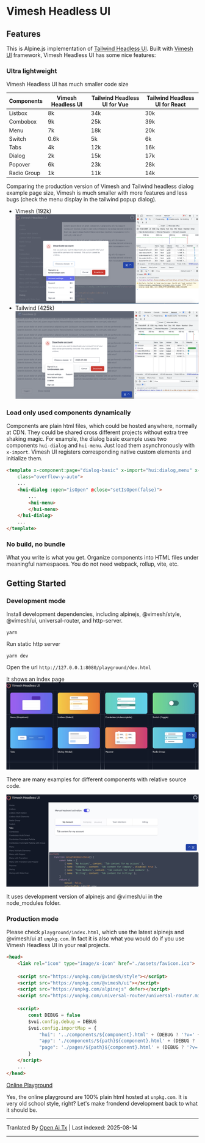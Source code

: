 # Vimesh Headless UI
## Features
This is Alpine.js implementation of [Tailwind Headless UI](https://headlessui.com/). Built with [Vimesh UI](https://github.com/vimeshjs/vimesh-ui) framework, Vimesh Headless UI has some nice features:
### Ultra lightweight 
Vimesh Headless UI has much smaller code size

| Components   | Vimesh Headless UI   | Tailwind Headless UI for Vue | Tailwind Headless UI for React |
| ----------- | -------------------- | -------- | ----- |
| Listbox   | 8k  | 34k | 30k | 
| Combobox  | 9k  | 25k | 39k |
| Menu      | 7k  | 18k | 20k |
| Switch    | 0.6k | 5k | 6k |
| Tabs      | 4k  | 12k | 16k |
| Dialog    | 2k  | 15k | 17k |
| Popover   | 6k  | 23k | 28k |
| Radio Group | 1k | 11k | 14k |

Comparing the production version of Vimesh and Tailwind headless dialog example page size, Vimesh is much smaller with more features and less bugs (check the menu display in the tailwind popup dialog). 

* Vimesh (192k) 
![](https://raw.githubusercontent.com/vimeshjs/vimesh-headless/master/./assets/vimesh001.png) 
* Tailwind (425k)
![](https://raw.githubusercontent.com/vimeshjs/vimesh-headless/master/./assets/tailwind001.png)

### Load only used components dynamically
Components are plain html files, which could be hosted anywhere, normally at CDN. They could be shared cross different projects without extra tree shaking magic. For example, the dialog basic example uses two components `hui-dialog` and `hui-menu`. Just load them asynchronously with `x-import`. Vimesh UI registers corresponding native custom elements and initialize them.

```html
<template x-component:page="dialog-basic" x-import="hui:dialog,menu" x-data="setupDialogBasicData()"
    class="overflow-y-auto">
    ...
    <hui-dialog :open="isOpen" @close="setIsOpen(false)">
        ...
        <hui-menu>
        </hui-menu>
    </hui-dialog>
    ...
</template>
```

### No build, no bundle
What you write is what you get. Organize components into HTML files under meaningful namespaces. You do not need webpack, rollup, vite, etc.

## Getting Started
### Development mode
Install development dependencies, including alpinejs, @vimesh/style, @vimesh/ui, universal-router, and http-server.
```
yarn
```
Run static http server
```
yarn dev
```
Open the url `http://127.0.0.1:8080/playground/dev.html`

It shows an index page
![](https://raw.githubusercontent.com/vimeshjs/vimesh-headless/master/./assets/vimesh002.jpg)

There are many examples for different components with relative source code.

![](https://raw.githubusercontent.com/vimeshjs/vimesh-headless/master/./assets/vimesh003.jpg)

It uses development version of alpinejs and @vimesh/ui in the node_modules folder. 

### Production mode
Please check `playground/index.html`, which use the latest alpinejs and @vimesh/ui at `unpkg.com`. In fact it is also what you would do if you use Vimesh Headless UI in your real projects.
``` html
<head>
    <link rel="icon" type="image/x-icon" href="./assets/favicon.ico">

    <script src="https://unpkg.com/@vimesh/style"></script>
    <script src="https://unpkg.com/@vimesh/ui"></script>
    <script src="https://unpkg.com/alpinejs" defer></script>
    <script src="https://unpkg.com/universal-router/universal-router.min.js"></script>

    <script>
        const DEBUG = false
        $vui.config.debug = DEBUG
        $vui.config.importMap = {
            "hui": '../components/${component}.html' + (DEBUG ? '?v=' + new Date().valueOf() : '?v=0.1'),
            "app": './components/${path}${component}.html' + (DEBUG ? '?v=' + new Date().valueOf() : '?v=0.1'),
            "page": './pages/${path}${component}.html' + (DEBUG ? '?v=' + new Date().valueOf() : '?v=0.1'),
        }
    </script>
    ...
</head>
```

[Online Playground](https://unpkg.com/@vimesh/headless/playground/index.html)

Yes, the online playground are 100% plain html hosted at `unpkg.com`. It is very old school style, right? Let's make frondend development back to what it should be.


---


Tranlated By [Open Ai Tx](https://github.com/OpenAiTx/OpenAiTx) | Last indexed: 2025-08-14


---